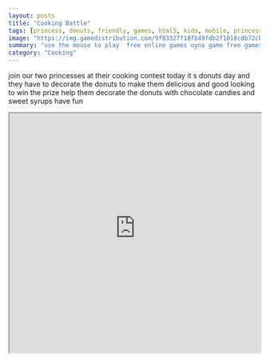 ```yaml
---
layout: posts
title: "Cooking Battle"
tags: [princess, donuts, friendly, games, html5, kids, mobile, princess, free, online, games, oyna, game, free, games, play, play, games]
image: "https://img.gamedistribution.com/9f83327f18fb49fdb2f1018cdb72cbed.jpg"
summary: "use the mouse to play  free online games oyna game free games play play games"
category: "Cooking"
---
```


join our two princesses at their cooking contest today it s donuts day and they have to decorate the donuts to make them delicious and good looking to win the prize help them decorate the donuts with chocolate candies and sweet syrups have fun

<iframe width="100%" height="480px;" src="https://html5.gamedistribution.com/9f83327f18fb49fdb2f1018cdb72cbed/"></iframe>